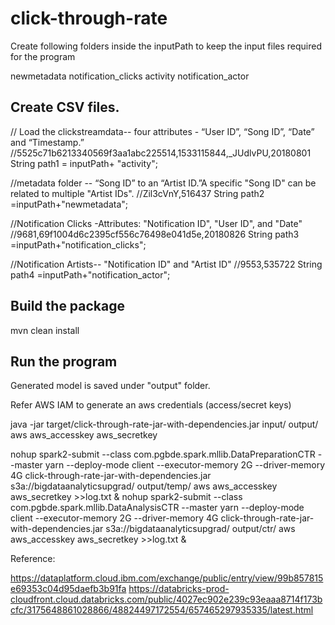 # click-through-rate

Create following folders inside the inputPath to keep the input files required for the program

newmetadata
notification_clicks
activity
notification_actor


Create CSV  files.
-----  

// Load the clickstreamdata-- four attributes - “User ID”, “Song ID”,  “Date” and “Timestamp.”
//5525c71b6213340569f3aa1abc225514,1533115844,_JUdlvPU,20180801
		String path1 = inputPath+ "activity";

//metadata folder -- “Song ID” to an “Artist ID.”A specific "Song ID" can be related to multiple "Artist IDs".
//Zil3cVnY,516437
		String path2 =inputPath+"newmetadata";

//Notification Clicks -Attributes: "Notification ID", "User ID", and "Date"
//9681,69f1004d6c2395cf556c76498e041d5e,20180826
		String path3 =inputPath+"notification_clicks";
		
//Notification Artists-- "Notification ID" and "Artist ID"
//9553,535722
		String path4 =inputPath+"notification_actor";
	
Build the package
----
mvn clean install
	
Run the program
----

Generated model is saved under "output" folder.

Refer AWS IAM to generate an aws credentials (access/secret keys)

java -jar target/click-through-rate-jar-with-dependencies.jar input/ output/ aws aws_accesskey aws_secretkey


nohup spark2-submit --class com.pgbde.spark.mllib.DataPreparationCTR --master yarn --deploy-mode client --executor-memory 2G --driver-memory 4G click-through-rate-jar-with-dependencies.jar s3a://bigdataanalyticsupgrad/ output/temp/ aws aws_accesskey aws_secretkey >>log.txt &
nohup spark2-submit --class com.pgbde.spark.mllib.DataAnalysisCTR --master yarn --deploy-mode client --executor-memory 2G --driver-memory 4G click-through-rate-jar-with-dependencies.jar s3a://bigdataanalyticsupgrad/ output/ctr/ aws aws_accesskey aws_secretkey >>log.txt &


Reference:

https://dataplatform.cloud.ibm.com/exchange/public/entry/view/99b857815e69353c04d95daefb3b91fa
https://databricks-prod-cloudfront.cloud.databricks.com/public/4027ec902e239c93eaaa8714f173bcfc/3175648861028866/48824497172554/657465297935335/latest.html
